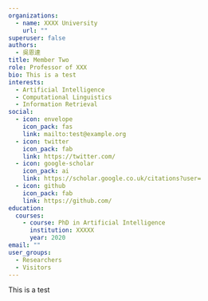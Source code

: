 ```yaml
---
organizations:
  - name: XXXX University
    url: ""
superuser: false
authors:
  - 吳恩達
title: Member Two
role: Professor of XXX
bio: This is a test
interests:
  - Artificial Intelligence
  - Computational Linguistics
  - Information Retrieval
social:
  - icon: envelope
    icon_pack: fas
    link: mailto:test@example.org
  - icon: twitter
    icon_pack: fab
    link: https://twitter.com/
  - icon: google-scholar
    icon_pack: ai
    link: https://scholar.google.co.uk/citations?user=
  - icon: github
    icon_pack: fab
    link: https://github.com/
education:
  courses:
    - course: PhD in Artificial Intelligence
      institution: XXXXX
      year: 2020
email: ""
user_groups:
  - Researchers
  - Visitors
---
```

This is a test